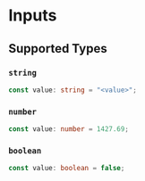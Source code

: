 # Inputs


## Supported Types

### `string`

```typescript
const value: string = "<value>";
```

### `number`

```typescript
const value: number = 1427.69;
```

### `boolean`

```typescript
const value: boolean = false;
```

